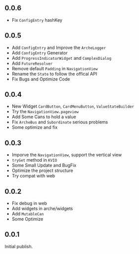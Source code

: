 ## 0.0.6

 - Fix `ConfigEntry` hashKey

## 0.0.5

 - Add `ConfigEntry` and Improve the `ArcheLogger`
 - Add `ConfigEntry` Generator
 - Add `ProgressIndicatorWidget` and `ComplexDialog`
 - Add `FutureResolver`
 - Remove default `Padding` in `NavigationView`
 - Rename the `State` to follow the offical API
 - Fix Bugs and Optimize Code

## 0.0.4

 - New Widget `CardButton`, `CardMenuButton`, `ValueStateBuilder`
 - Try the `NavigationView.pageview`
 - Add Some Cans to hold a value
 - Fix `ArcheBus` and `Subordinate` serious problems
 - Some optimize and fix

## 0.0.3

 - Imporve the `NavigationView`, support the vertical view
 - `tryGet` method in `KVIO`
 - Some Small Update and BugFix
 - Optimize the project structure
 - Try compat with web

## 0.0.2

 - Fix debug in web
 - Add widgets in arche/widgets
 - Add `MutableCan`
 - Some Optimize

## 0.0.1

Initial publish.

